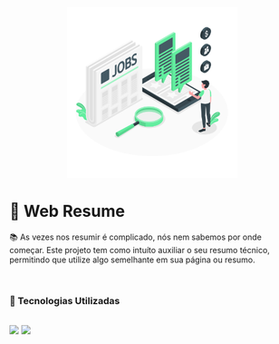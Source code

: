 <div align="center">
    <img src="assets/job.png" width="300px">
</div>

# 📃 Web Resume

📚 As vezes nos resumir é complicado, nós nem sabemos por onde começar. Este projeto tem como intuíto auxiliar o seu resumo técnico, permitindo que utilize algo semelhante em sua página ou resumo.

<br>


### 📌 Tecnologias Utilizadas
<br>
<img src="https://img.shields.io/badge/CSS3-1572B6?style=for-the-badge&logo=css3&logoColor=white" height="26px" style="margin-right: 5px;"><img src="https://img.shields.io/badge/HTML5-E34F26?style=for-the-badge&logo=html5&logoColor=white" height="26px">